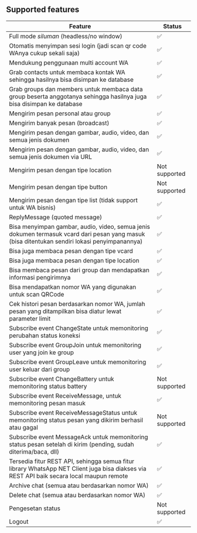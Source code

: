 ## Supported features

| Feature  | Status |
| ------------- | ------------- |
| Full mode *siluman* (headless/no window)  | ✅  |
| Otomatis menyimpan sesi login (jadi scan qr code WAnya cukup sekali saja)  | ✅ |
| Mendukung penggunaan multi account WA  | ✅  |
| Grab contacts untuk membaca kontak WA sehingga hasilnya bisa disimpan ke database  | ✅ |
| Grab groups dan members untuk membaca data group beserta anggotanya sehingga hasilnya juga bisa disimpan ke database | ✅ |
| Mengirim pesan personal atau group  | ✅  |
| Mengirim banyak pesan (broadcast) | ✅ |
| Mengirim pesan dengan gambar, audio, video, dan semua jenis dokumen | ✅ |
| Mengirim pesan dengan gambar, audio, video, dan semua jenis dokumen via URL | ✅ |
| Mengirim pesan dengan tipe location | Not supported |
| Mengirim pesan dengan tipe button | Not supported | 
| Mengirim pesan dengan tipe list (tidak support untuk WA bisnis) | ✅ |
| ReplyMessage (quoted message)  | ✅ |
| Bisa menyimpan gambar, audio, video, semua jenis dokumen termasuk vcard dari pesan yang masuk (bisa ditentukan sendiri lokasi penyimpanannya)  | ✅ |
| Bisa juga membaca pesan dengan tipe vcard  | ✅  |
| Bisa juga membaca pesan dengan tipe location  | ✅  |
| Bisa membaca pesan dari group dan mendapatkan informasi pengirimnya  | ✅  |
| Bisa mendapatkan nomor WA yang digunakan untuk scan QRCode  | ✅  |
| Cek histori pesan berdasarkan nomor WA, jumlah pesan yang ditampilkan bisa diatur lewat parameter limit | ✅ |
| Subscribe event ChangeState untuk memonitoring perubahan status koneksi | ✅ |
| Subscribe event GroupJoin untuk memonitoring user yang join ke group | ✅ |
| Subscribe event GroupLeave untuk memonitoring user keluar dari group | ✅ |
| Subscribe event ChangeBattery untuk memonitoring status battery | Not supported |
| Subscribe event ReceiveMessage, untuk memonitoring pesan masuk | ✅ |
| Subscribe event ReceiveMessageStatus untuk memonitoring status pesan yang dikirim berhasil atau gagal| Not supported |
| Subscribe event MessageAck untuk memonitoring status pesan setelah di kirim (pending, sudah diterima/baca, dll) | ✅ |
| Tersedia fitur REST API, sehingga semua fitur library WhatsApp NET Client juga bisa diakses via REST API baik secara local maupun remote | ✅ |
| Archive chat (semua atau berdasarkan nomor WA) | ✅ |
| Delete chat (semua atau berdasarkan nomor WA) | ✅ |
| Pengesetan status | Not supported |
| Logout | ✅ |